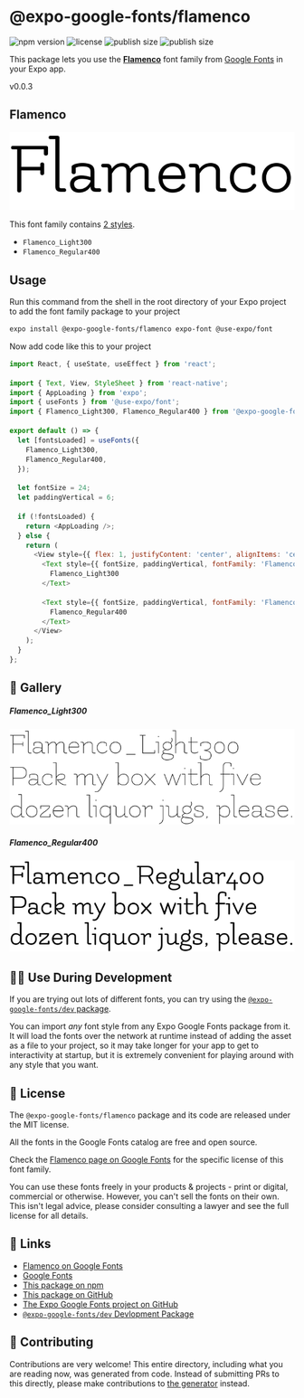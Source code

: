# @expo-google-fonts/flamenco

![npm version](https://flat.badgen.net/npm/v/@expo-google-fonts/flamenco)
![license](https://flat.badgen.net/github/license/expo/google-fonts)
![publish size](https://flat.badgen.net/packagephobia/install/@expo-google-fonts/flamenco)
![publish size](https://flat.badgen.net/packagephobia/publish/@expo-google-fonts/flamenco)

This package lets you use the [**Flamenco**](https://fonts.google.com/specimen/Flamenco) font family from [Google Fonts](https://fonts.google.com/) in your Expo app.

v0.0.3

## Flamenco

![Flamenco](./font-family.png)

This font family contains [2 styles](#-gallery).

- `Flamenco_Light300`
- `Flamenco_Regular400`

## Usage

Run this command from the shell in the root directory of your Expo project to add the font family package to your project
```sh
expo install @expo-google-fonts/flamenco expo-font @use-expo/font
```

Now add code like this to your project
```js
import React, { useState, useEffect } from 'react';

import { Text, View, StyleSheet } from 'react-native';
import { AppLoading } from 'expo';
import { useFonts } from '@use-expo/font';
import { Flamenco_Light300, Flamenco_Regular400 } from '@expo-google-fonts/flamenco';

export default () => {
  let [fontsLoaded] = useFonts({
    Flamenco_Light300,
    Flamenco_Regular400,
  });

  let fontSize = 24;
  let paddingVertical = 6;

  if (!fontsLoaded) {
    return <AppLoading />;
  } else {
    return (
      <View style={{ flex: 1, justifyContent: 'center', alignItems: 'center' }}>
        <Text style={{ fontSize, paddingVertical, fontFamily: 'Flamenco_Light300' }}>
          Flamenco_Light300
        </Text>

        <Text style={{ fontSize, paddingVertical, fontFamily: 'Flamenco_Regular400' }}>
          Flamenco_Regular400
        </Text>
      </View>
    );
  }
};

```

## 🔡 Gallery

##### Flamenco_Light300
![Flamenco_Light300](./5e1405fc92b58d9d35feb160e51edfaa54ace38f1e035d9fe2bfbf79a4087fe2.ttf.png)

##### Flamenco_Regular400
![Flamenco_Regular400](./f5146448316dfb5f65a04e6a343c26f45f45587351d34559af1459a54eaa864c.ttf.png)


## 👩‍💻 Use During Development

If you are trying out lots of different fonts, you can try using the [`@expo-google-fonts/dev` package](https://github.com/expo/google-fonts/tree/master/font-packages/dev#readme).

You can import *any* font style from any Expo Google Fonts package from it. It will load the fonts
over the network at runtime instead of adding the asset as a file to your project, so it may take longer
for your app to get to interactivity at startup, but it is extremely convenient
for playing around with any style that you want.

## 📖 License

The `@expo-google-fonts/flamenco` package and its code are released under the MIT license.

All the fonts in the Google Fonts catalog are free and open source.

Check the [Flamenco page on Google Fonts](https://fonts.google.com/specimen/Flamenco) for the specific license of this font family.

You can use these fonts freely in your products & projects - print or digital, commercial or otherwise. However, you can't sell the fonts on their own. This isn't legal advice, please consider consulting a lawyer and see the full license for all details.

## 🔗 Links

- [Flamenco on Google Fonts](https://fonts.google.com/specimen/Flamenco)
- [Google Fonts](https://fonts.google.com/)
- [This package on npm](https://www.npmjs.com/package/@expo-google-fonts/flamenco)
- [This package on GitHub](https://github.com/expo/google-fonts/tree/master/font-packages/flamenco)
- [The Expo Google Fonts project on GitHub](https://github.com/expo/google-fonts)
- [`@expo-google-fonts/dev` Devlopment Package](https://github.com/expo/google-fonts/tree/master/font-packages/dev)


## 🤝 Contributing

Contributions are very welcome! This entire directory, including what you are reading now, was generated from code. Instead of submitting PRs to this directly, please make contributions to [the generator](https://github.com/expo/google-fonts/tree/master/packages/generator) instead.
